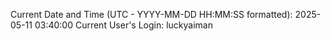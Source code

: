 Current Date and Time (UTC - YYYY-MM-DD HH:MM:SS formatted): 2025-05-11 03:40:00
Current User's Login: luckyaiman
